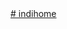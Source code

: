 <html>
<head>
<title> Indihome </title>
</head>
<body>
<a href="/indihome.html">
</body>
</html>
# indihome

